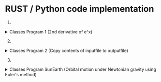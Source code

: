 # RUST / Python code implementation

1. 
<details>
<summary>Classes Program 1 (2nd derivative of e^x)</summary>


1. Input parameters : h(initial step size), x(point of eval), n (number of steps, halves of h)
2. 2 lists created : for step sizes and for corresponding values of second derivatives
3. For n iterations:
    - Compute derivative by cntral difference formula
    - Append  h and approximation to the corresponding lists
    - Half h for next iteration
4. Calculate error by computing true value and for each approximation compute relative error
5. Write step size and relative error to file

-   <details>
    <summary>RUST implementation</summary>
    <pre><code class="language-rust">
    use std::fs::File;
    use std::io::{self, Write, BufRead};
    use std::f64::consts::E;

    use std::f64;

    fn main() {
        let stdin = io::stdin();

        println!("Initial stepsize:");
        let initial_step = read_input(&stdin).trim().parse::<f64>().unwrap();

        println!("Evaluate at point x:");
        let x = read_input(&stdin).trim().parse::<f64>().unwrap();

        println!("Number of steps (stepsize will be halved each iteration):");
        let number_of_steps = read_input(&stdin).trim().parse::<usize>().unwrap();

        let (h_steps, computed_derivatives) = compute_second_derivative(number_of_steps, x, initial_step);

        write_output(&h_steps, &computed_derivatives, x).expect("Failed to write to file");
    }

    fn read_input(stdin: &io::Stdin) -> String {
        let mut line = String::new();
        stdin.lock().read_line(&mut line).unwrap();
        line
    }

    fn compute_second_derivative(n: usize, x: f64, mut h: f64) -> (Vec<f64>, Vec<f64>) {
        let mut h_steps = Vec::with_capacity(n);
        let mut computed = Vec::with_capacity(n);
        for _ in 0..n {
            h_steps.push(h);
            let deriv = (f64::exp(x + h) - 2.0 * f64::exp(x) + f64::exp(x - h)) / (h * h);
            computed.push(deriv);
            h /= 2.0;
        }
        (h_steps, computed)
    }

    fn write_output(h_steps: &Vec<f64>, computed: &Vec<f64>, x: f64) -> io::Result<()> {
        let mut file = File::create("out.dat")?;
        for (h, approx) in h_steps.iter().zip(computed.iter()) {
            let rel_error = (approx - f64::exp(x)).abs() / f64::exp(x);
            writeln!(file, "{:.6} {:12.5e}", h.log10(), rel_error.log10())?;
        }
        Ok(())
    }
    </code></pre>

    ### Output

    ![Code run](outputs/rust/classes_program1_1.png)
    ![Output file](outputs/rust/classes_program1_2.png)

    </details>

-   <details>
    <summary>Python implementation</summary>
    <pre><code class="language-python">
    def factorial(n):
        result = 1
        for i in range(2, n + 1):
            result *= i
        return result

    def exp_approx(x, terms=20):
        total = 0.0
        for k in range(terms):
            total += (x ** k) / factorial(k)
        return total

    def compute_second_derivative(n, x, h):
        h_steps = []
        computed = []
        for _ in range(n):
            h_steps.append(h)
            approx = (exp_approx(x + h) - 2 * exp_approx(x) + exp_approx(x - h)) / (h * h)
            computed.append(approx)
            h /= 2
        return h_steps, computed

    def write_output(h_steps, computed, x):
        with open("out.dat", "w") as f:
            true_val = exp_approx(x)
            for h, approx in zip(h_steps, computed):
                rel_error = abs(approx - true_val) / true_val
                f.write(f"{h:.6e} {rel_error:.5e}\n")

    initial_step = float(input("Initial stepsize: "))
    x = float(input("Evaluate at point x: "))
    number_of_steps = int(input("Number of steps: "))

    h_steps, computed = compute_second_derivative(number_of_steps, x, initial_step)
    write_output(h_steps, computed, x)
    print("Results written to out.dat")
    </code></pre>

    ### Output

    ![Code run](outputs/python/classes_program1_1.png)
    ![Output file](outputs/python/classes_program1_2.png)
    
    </details>


</details>


2. 
<details>
<summary>Classes Program 2 (Copy contents of inputfile to outputfile)</summary>


1. Take in arguments from command line : input file and output file.
2. Attempt to open the input file for reading and exit if it fails
3. Create or open the output file for writing
4. Read the input file line-by-line and write each line to the output file

-   <details>
    <summary>RUST implementation</summary>
    <pre><code class="language-rust">
    use std::env;
    use std::fs::File;
    use std::io::{self, BufRead, BufReader, Write};

    fn main() {
        let args: Vec<String> = env::args().collect();
        if args.len() != 3 {
            eprintln!("Usage: {} <infile> <outfile>", args[0]);
            std::process::exit(1);
        }
        let infile_name = &args[1];
        let outfile_name = &args[2];
        let infile = File::open(infile_name).unwrap_or_else(|_| {
            eprintln!("Oops! Could not read {}", infile_name);
            std::process::exit(1);
        });
        let reader = BufReader::new(infile);
        let mut outfile = File::create(outfile_name).unwrap_or_else(|_| {
            eprintln!("Oops! Could not open {} for writing", outfile_name);
            std::process::exit(1);
        });
        for line in reader.lines() {
            match line {
                Ok(content) => {
                    writeln!(outfile, "{}", content).unwrap();
                }
                Err(e) => {
                    eprintln!("Error reading line: {}", e);
                }
            }
        }
        println!("Copied contents from {} to {}", infile_name, outfile_name);
    }
    </code></pre>

    ### Output

    ![Code run](outputs/rust/classes_program2_1.png)
    ![Output file](outputs/rust/classes_program2_2.png)

    </details>

-   <details>
    <summary>Python implementation</summary>
    <pre><code class="language-python">
    import sys

    if len(sys.argv) != 3:
        print(f"Usage: {sys.argv[0]} <infile> <outfile>")
        sys.exit(1)

    infile_name = sys.argv[1]
    outfile_name = sys.argv[2]

    try:
        with open(infile_name, 'r') as infile:
            try:
                with open(outfile_name, 'w') as outfile:
                    for line in infile:
                        outfile.write(line)
            except IOError:
                print(f"Oops! Could not open {outfile_name} for writing")
                sys.exit(1)
    except IOError:
        print(f"Oops! Could not read {infile_name}")
        sys.exit(1)

    print(f"Copied contents from {infile_name} to {outfile_name}")
    </code></pre>

    ### Output

    ![Code run](outputs/python/classes_program2_1.png)
    ![Output file](outputs/python/classes_program2_2.png)
    
    </details>


</details>


3. 
<details>
<summary>Classes Program SunEarth (Orbital motion under Newtonian gravity using Euler's method)</summary>


1. Initialize the parameters
    - m: total simulation time
    - dt: time step
    - t0: initial tile
    - (x,y): (1.0,0.0)
    - velocity (vx, vy): (2*pi , 0)
2. Iterate over time
    - For each time step, compute new position based on current velocity
    - Update the velocity based on gravitational accelaration
3. Calculate derived values i.e. radius and speed
4. Store values at each time step: t, r, v and write them in a file

-   <details>
    <summary>RUST implementation</summary>
    <pre><code class="language-rust">
    use std::fs::File;
    use std::io::{self, Write};
    use std::f64::consts::PI;

    fn solver(m: f64, dt: f64, t0: f64) -> (Vec<f64>, Vec<f64>, Vec<f64>) {
        let num_intervals = (m / dt).round() as usize;
        println!("Time steps: {}", num_intervals);

        let mut t: Vec<f64> = Vec::with_capacity(num_intervals + 1);
        let mut x: Vec<f64> = Vec::with_capacity(num_intervals + 1);
        let mut y: Vec<f64> = Vec::with_capacity(num_intervals + 1);
        let mut vx: Vec<f64> = Vec::with_capacity(num_intervals + 1);
        let mut vy: Vec<f64> = Vec::with_capacity(num_intervals + 1);
        let mut r: Vec<f64> = Vec::with_capacity(num_intervals + 1);
        let mut v: Vec<f64> = Vec::with_capacity(num_intervals + 1);

        let pi4 = 4.0 * PI * PI;

        t.push(t0);
        x.push(1.0);
        y.push(0.0);
        vx.push(2.0 * PI);
        vy.push(0.0);
        r.push((x[0] * x[0] + y[0] * y[0]).sqrt());
        v.push((vx[0] * vx[0] + vy[0] * vy[0]).sqrt());

        for n in 0..num_intervals {
            let tn = t0 + (n as f64 + 1.0) * dt;
            t.push(tn);

            let xn = x[n] + dt * vx[n];
            let yn = y[n] + dt * vy[n];
            x.push(xn);
            y.push(yn);

            let r3 = (xn * xn + yn * yn).powf(1.5);
            let vxn = vx[n] - dt * pi4 * xn / r3;
            let vyn = vy[n] - dt * pi4 * yn / r3;
            vx.push(vxn);
            vy.push(vyn);

            v.push((vxn * vxn + vyn * vyn).sqrt());
            r.push((xn * xn + yn * yn).sqrt());
        }

        (r, v, t)
    }

    fn save_to_csv(filename: &str, t: &[f64], r: &[f64], v: &[f64]) -> io::Result<()> {
        let mut file = File::create(filename)?;
        writeln!(file, "time,radius,speed")?;
        for i in 0..t.len() {
            writeln!(file, "{:.5},{:.5},{:.5}", t[i], r[i], v[i])?;
        }
        Ok(())
    }

    fn main() {
        let m = 20.0;
        let dt = 0.01;
        let t0 = 0.0;

        let (r, v, t) = solver(m, dt, t0);

        if let Err(e) = save_to_csv("orbit.csv", &t, &r, &v) {
            eprintln!("Failed to save data: {}", e);
        } else {
            println!("Simulation complete. Output written to orbit.csv");
        }
    }
    </code></pre>

    ### Output

    ![Code run](outputs/rust/classes_sunearth_1.png)
    ![Output file](outputs/rust/classes_sunearth_2.png)

    </details>

-   <details>
    <summary>Python implementation</summary>
    <pre><code class="language-python">
    import csv

    PI = 3.141592653589793
    PI4 = 4 * PI * PI

    def solver(m, dt, t0):
        num_intervals = round(m / dt)
        print(f"Time steps: {num_intervals}")

        t = [t0]
        x = [1.0]
        y = [0.0]
        vx = [2.0 * PI]
        vy = [0.0]
        r = [(x[0]**2 + y[0]**2)**0.5]
        v = [(vx[0]**2 + vy[0]**2)**0.5]

        for n in range(num_intervals):
            tn = t0 + (n + 1) * dt
            t.append(tn)

            xn = x[n] + dt * vx[n]
            yn = y[n] + dt * vy[n]
            x.append(xn)
            y.append(yn)

            r3 = (xn**2 + yn**2)**1.5
            vxn = vx[n] - dt * PI4 * xn / r3
            vyn = vy[n] - dt * PI4 * yn / r3
            vx.append(vxn)
            vy.append(vyn)

            v.append((vxn**2 + vyn**2)**0.5)
            r.append((xn**2 + yn**2)**0.5)

        return r, v, t

    def save_to_csv(filename, t, r, v):
        with open(filename, 'w', newline='') as file:
            writer = csv.writer(file)
            writer.writerow(['time', 'radius', 'speed'])
            for i in range(len(t)):
                writer.writerow([f"{t[i]:.5f}", f"{r[i]:.5f}", f"{v[i]:.5f}"])

    m = 20.0
    dt = 0.01
    t0 = 0.0

    r, v, t = solver(m, dt, t0)

    try:
        save_to_csv("orbit.csv", t, r, v)
        print("Simulation complete. Output written to orbit.csv")
    except IOError as e:
        print(f"Failed to save data: {e}")
    </code></pre>

    ### Output

    ![Code run](outputs/python/classes_sunearth_1.png)
    ![Output file](outputs/python/classessunearth_2.png)
    
    </details>


</details>

